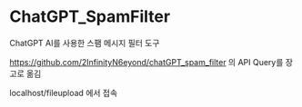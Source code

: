 # ChatGPT_SpamFilter
ChatGPT AI를 사용한 스팸 메시지 필터 도구

https://github.com/2InfinityN6eyond/chatGPT_spam_filter 의 API Query를 장고로 옮김

localhost/fileupload 에서 접속
